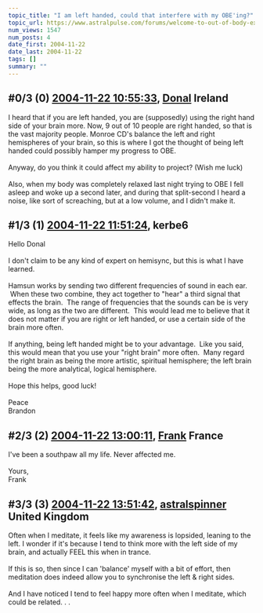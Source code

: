 ```yaml
---
topic_title: "I am left handed, could that interfere with my OBE'ing?"
topic_url: https://www.astralpulse.com/forums/welcome-to-out-of-body-experiences!/i-am-left-handed-could-that-interfere-with-my-obe-ing
num_views: 1547
num_posts: 4
date_first: 2004-11-22
date_last: 2004-11-22
tags: []
summary: ""
---
```


## \#0/3 (0) [2004-11-22 10:55:33](https://www.astralpulse.com/forums/index.php?msg=134424), [Donal](https://www.astralpulse.com/forums/profile/?u=7249) Ireland ##
<section>
I heard that if you are left handed, you are (supposedly) using the right hand side of your brain more. Now, 9 out of 10 people are right handed, so that is the vast majority people. Monroe CD's balance the left and right hemispheres of your brain, so this is where I got the thought of being left handed could possibly hamper my progress to OBE.
<br>
<br>
Anyway, do you think it could affect my ability to project? (Wish me luck)
<br>
<br>
Also, when my body was completely relaxed last night trying to OBE I fell asleep and woke up a second later, and during that split-second I heard a noise, like sort of screaching, but at a low volume, and I didn't make it.
</section>

## \#1/3 (1) [2004-11-22 11:51:24](https://www.astralpulse.com/forums/index.php?msg=134431), kerbe6  ##
<section>
Hello Donal
<br>
<br>
I don't claim to be any kind of expert on hemisync, but this is what I have learned.
<br>
<br>
Hamsun works by sending two different frequencies of sound in each ear.  When these two combine, they act together to "hear" a third signal that effects the brain.  The range of frequencies that the sounds can be is very wide, as long as the two are different.  This would lead me to believe that it does not matter if you are right or left handed, or use a certain side of the brain more often.
<br>
<br>
If anything, being left handed might be to your advantage.  Like you said, this would mean that you use your "right brain" more often.  Many regard the right brain as being the more artistic, spiritual hemisphere; the left brain being the more analytical, logical hemisphere.
<br>
<br>
Hope this helps, good luck!
<br>
<br>
Peace
<br>
Brandon
</section>

## \#2/3 (2) [2004-11-22 13:00:11](https://www.astralpulse.com/forums/index.php?msg=134435), [Frank](https://www.astralpulse.com/forums/profile/?u=359) France ##
<section>
I've been a southpaw all my life. Never affected me.
<br>
<br>
Yours,
<br>
Frank
</section>

## \#3/3 (3) [2004-11-22 13:51:42](https://www.astralpulse.com/forums/index.php?msg=134445), [astralspinner](https://www.astralpulse.com/forums/profile/?u=888) United Kingdom ##
<section>
Often when I meditate, it feels like my awareness is lopsided, leaning to the left. I wonder if it's because I tend to think more with the left side of my brain, and actually FEEL this when in trance.
<br>
<br>
If this is so, then since I can 'balance' myself with a bit of effort, then meditation does indeed allow you to synchronise the left &amp; right sides.
<br>
<br>
And I have noticed I tend to feel happy more often when I meditate, which could be related. . .
</section>